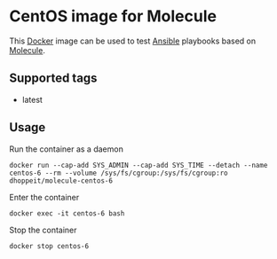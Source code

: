 # CentOS image for Molecule

This [Docker](https://www.docker.com) image can be used to test [Ansible](https://www.ansible.com) playbooks based on [Molecule](https://molecule.readthedocs.io/en/latest/).

## Supported tags

* latest

## Usage

Run the container as a daemon

```console
docker run --cap-add SYS_ADMIN --cap-add SYS_TIME --detach --name centos-6 --rm --volume /sys/fs/cgroup:/sys/fs/cgroup:ro dhoppeit/molecule-centos-6
```

Enter the container

```console
docker exec -it centos-6 bash
```

Stop the container

```console
docker stop centos-6
```

